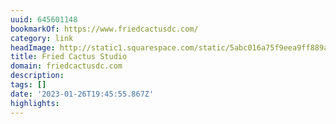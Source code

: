```yaml
---
uuid: 645601148
bookmarkOf: https://www.friedcactusdc.com/
category: link
headImage: http://static1.squarespace.com/static/5abc016a75f9eea9ff889ac5/t/63404122b328543d0e6e8658/1665155363027/FCSLOGO-01.png?format=1500w
title: Fried Cactus Studio
domain: friedcactusdc.com
description: 
tags: []
date: '2023-01-26T19:45:55.867Z'
highlights: 
---
```





